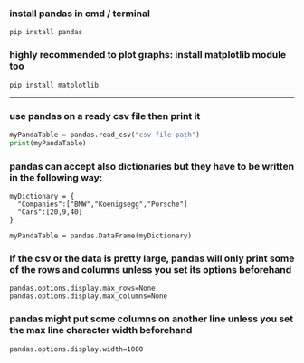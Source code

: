 ### install pandas in cmd / terminal
`pip install pandas`
### highly recommended to plot graphs: install matplotlib module too
`pip install matplotlib`

---

### use pandas on a ready csv file then print it
```py
myPandaTable = pandas.read_csv("csv file path")
print(myPandaTable)
```
### pandas can accept also dictionaries but they have to be written in the following way:
```
myDictionary = {
  "Companies":["BMW","Koenigsegg","Porsche"]
  "Cars":[20,9,40]
}

myPandaTable = pandas.DataFrame(myDictionary)
```
### If the csv or the data is pretty large, pandas will only print some of the rows and columns unless you set its options beforehand
```
pandas.options.display.max_rows=None
pandas.options.display.max_columns=None
```
### pandas might put some columns on another line unless you set the max line character width beforehand
```
pandas.options.display.width=1000
```
